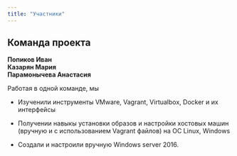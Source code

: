 ```yaml
---
title: "Участники"
---
```


## Команда проекта

 **Попиков Иван**  
 **Казарян Мария**  
 **Парамонычева Анастасия**



Работая в одной команде, мы 

* Изученили инструменты VMware, Vagrant, Virtualbox, Docker и их интерфейсы

* Получении навыкы установки образов и настройки хостовых машин (вручную и с использованием Vagrant файлов) на ОС Linux, Windows

* Создали и настроили вручную Windows server 2016.
